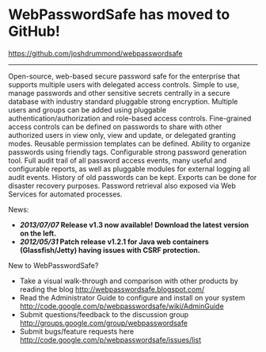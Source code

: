 # WebPasswordSafe has moved to GitHub! #

https://github.com/joshdrummond/webpasswordsafe


---


Open-source, web-based secure password safe for the enterprise that supports multiple users with delegated access controls.  Simple to use, manage passwords and other sensitive secrets centrally in a secure database with industry standard pluggable strong encryption.  Multiple users and groups can be added using pluggable authentication/authorization and role-based access controls.  Fine-grained access controls can be defined on passwords to share with other authorized users in view only, view and update, or delegated granting modes.  Reusable permission templates can be defined.  Ability to organize passwords using friendly tags.  Configurable strong password generation tool.  Full audit trail of all password access events, many useful and configurable reports, as well as pluggable modules for external logging all audit events.  History of old passwords can be kept.  Exports can be done for disaster recovery purposes.  Password retrieval also exposed via Web Services for automated processes.


News:
  * **_2013/07/07_ Release v1.3 now available!  Download the latest version on the left.**
  * **_2012/05/31_ Patch release v1.2.1 for Java web containers (Glassfish/Jetty) having issues with CSRF protection.**


New to WebPasswordSafe?
  * Take a visual walk-through and comparison with other products by reading the blog http://webpasswordsafe.blogspot.com/
  * Read the Administrator Guide to configure and install on your system http://code.google.com/p/webpasswordsafe/wiki/AdminGuide
  * Submit questions/feedback to the discussion group http://groups.google.com/group/webpasswordsafe
  * Submit bugs/feature requests here http://code.google.com/p/webpasswordsafe/issues/list